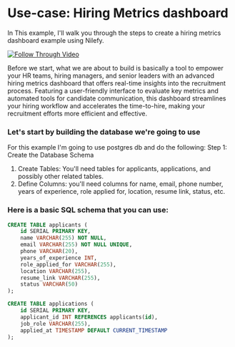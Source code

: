 # Use-case: Hiring Metrics dashboard
In This example, I'll walk you through the steps to create a hiring metrics dashboard example using Nilefy. 

[![Follow Through Video](https://img.youtube.com/vi/jBjrtYf3Fdg/0.jpg)](https://youtu.be/jBjrtYf3Fdg)


Before we start, what we are about to build is basically a tool to empower your HR teams, hiring managers, and senior leaders with an advanced hiring metrics dashboard that offers real-time insights into the recruitment process. Featuring a user-friendly interface to evaluate key metrics and automated tools for candidate communication, this dashboard streamlines your hiring workflow and accelerates the time-to-hire, making your recruitment efforts more efficient and effective.

### Let's start by building the database we're going to use
For this example I'm going to use postgres db and do the following: 
Step 1: Create the Database Schema
1. Create Tables: You'll need tables for applicants, applications, and possibly other related tables.
2. Define Columns: you'll need columns for name, email, phone number, years of experience, role applied for, location, resume link, status, etc.

### Here is a basic SQL schema that you can use:

``` sql
CREATE TABLE applicants (
    id SERIAL PRIMARY KEY,
    name VARCHAR(255) NOT NULL,
    email VARCHAR(255) NOT NULL UNIQUE,
    phone VARCHAR(20),
    years_of_experience INT,
    role_applied_for VARCHAR(255),
    location VARCHAR(255),
    resume_link VARCHAR(255),
    status VARCHAR(50)
);

CREATE TABLE applications (
    id SERIAL PRIMARY KEY,
    applicant_id INT REFERENCES applicants(id),
    job_role VARCHAR(255),
    applied_at TIMESTAMP DEFAULT CURRENT_TIMESTAMP
);
```